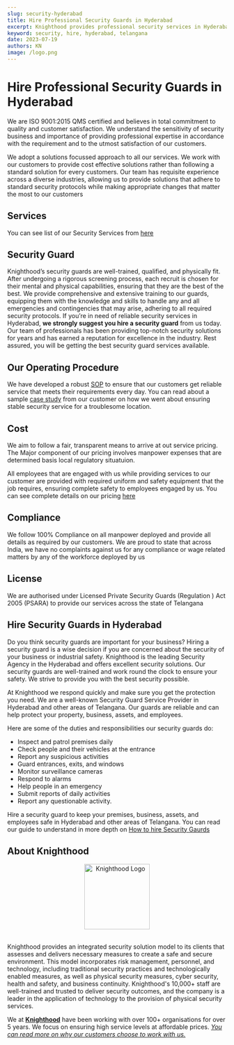 ```yaml
---
slug: security-hyderabad
title: Hire Professional Security Guards in Hyderabad
excerpt: Knighthood provides professional security services in Hyderabad. Contact us to Hire Now.
keyword: security, hire, hyderabad, telangana
date: 2023-07-19
authors: KN
image: /logo.png
---
```


# Hire Professional Security Guards in Hyderabad

We are ISO 9001:2015 QMS certified and believes in total commitment to quality and customer satisfaction. We understand the sensitivity of security business and importance of providing professional expertise in accordance with the requirement and to the utmost satisfaction of our customers.

We adopt a solutions focussed approach to all our services. We work with our customers to provide cost effective solutions rather than following a standard solution for every customers. Our team has requisite experience across a diverse industries, allowing us to provide solutions that adhere to standard security protocols while making appropriate changes that matter the most to our customers


## Services

You can see list of our Security Services from [here](/services/security)

## Security Guard

Knighthood’s security guards are well-trained, qualified, and physically fit. After undergoing a rigorous screening process, each recruit is chosen for their mental and physical capabilities, ensuring that they are the best of the best. We provide comprehensive and extensive training to our guards, equipping them with the knowledge and skills to handle any and all emergencies and contingencies that may arise, adhering to all required security protocols. If you’re in need of reliable security services in Hyderabad, **we strongly suggest you hire a security guard** from us today. Our team of professionals has been providing top-notch security solutions for years and has earned a reputation for excellence in the industry. Rest assured, you will be getting the best security guard services available.


## Our Operating Procedure
We have developed a robust [SOP](//security/intro) to ensure that our customers get reliable service that meets their requirements every day. You can read about a sample [case study](/case/case3) from our customer on how we went about ensuring stable security service for a troublesome location.

## Cost

We aim to follow a fair, transparent means to arrive at out service pricing. The Major component of our pricing involves manpower expenses that are determined basis local regulatory situatuion.

All employees that are engaged with us while providing services to our customer are provided with required uniform and safety equipment that the job requires, ensuring complete safety to employees engaged by us. You can see complete details on our pricing [here](/pricing)

## Compliance

We follow 100% Compliance on all manpower deployed and provide all details as required by our customers. We are proud to state that across India, we have no complaints against us for any compliance or wage related matters by any of the workforce deployed by us


## License

We are authorised under Licensed Private Security Guards (Regulation ) Act 2005 (PSARA) to provide our services across the state of Telangana 

## Hire Security Guards in Hyderabad

Do you think security guards are important for your business? Hiring a security guard is a wise decision if you are concerned about the security of your business or industrial safety. Knighthood is the leading Security Agency in the Hyderabad and offers excellent security solutions. Our security guards are well-trained and work round the clock to ensure your safety. We strive to provide you with the best security possible.

At Knighthood we respond quickly and make sure you get the protection you need. We are a well-known Security Guard Service Provider in Hyderabad and other areas of Telangana. Our guards are reliable and can help protect your property, business, assets, and employees.

Here are some of the duties and responsibilities our security guards do:

- Inspect and patrol premises daily
- Check people and their vehicles at the entrance
- Report any suspicious activities
- Guard entrances, exits, and windows
- Monitor surveillance cameras
- Respond to alarms
- Help people in an emergency
- Submit reports of daily activities
- Report any questionable activity.

Hire a security guard to keep your premises, business, assets, and employees safe in Hyderabad and other areas of Telangana.
You can read our guide to understand in more depth on [How to hire Security Gaurds](/marketing/hire-security-guards) 

## About Knighthood

<center><img src="/img/logo.png" width ="150" height ='flex' alt="Knighthood Logo"/></center>
<br/>

Knighthood provides an integrated security solution model to its clients that assesses and delivers necessary measures to create a safe and secure environment. This model incorporates risk management, personnel, and technology, including traditional security practices and technologically enabled measures, as well as physical security measures, cyber security, health and safety, and business continuity. Knighthood's 10,000+ staff are well-trained and trusted to deliver security outcomes, and the company is a leader in the application of technology to the provision of physical security services.



We at **[Knighthood](/)** have been working with over 100+ organisations for over 5 years. We focus on ensuring high service levels at affordable prices. *[You can read more on why our customers choose to work with us.](/whyus)*
